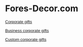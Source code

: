 # Fores-Decor.com
<p>
    <style type="text/css"></style>
    <style type="text/css"></style><u><span style="color:#1155cc;font-size:10pt;font-family:Arial;"><a href="https://forest-decor.com/corporate-gifts" target="_blank">Corporate gifts</a></span></u>
</p>
<p><u><span style="color:#1155cc;font-size:10pt;font-family:Arial;">
            <style type="text/css"></style>
            <style type="text/css"></style><u><span style="color:#1155cc;font-size:10pt;font-family:Arial;"><a href="https://forest-decor.com/corporate-gifts" target="_blank">Business corporate gifts</a></span></u>
        </span></u></p>
<p><u><span style="color:#1155cc;font-size:10pt;font-family:Arial;"><u><span style="color:#1155cc;font-size:10pt;font-family:Arial;"><a href="https://forest-decor.com/corporate-gifts">Custom corporate gifts</a></span></u></span></u></p>
